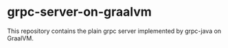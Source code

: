 # grpc-server-on-graalvm

This repository contains the plain grpc server implemented by grpc-java on GraalVM.
